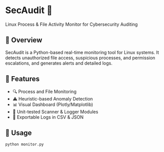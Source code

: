 # SecAudit 🔐
Linux Process & File Activity Monitor for Cybersecurity Auditing

## 🧠 Overview
SecAudit is a Python-based real-time monitoring tool for Linux systems. It detects unauthorized file access, suspicious processes, and permission escalations, and generates alerts and detailed logs.

## 📁 Features
- 🔍 Process and File Monitoring
- ⚠️ Heuristic-based Anomaly Detection
- 📊 Visual Dashboard (Plotly/Matplotlib)
- 🧪 Unit-tested Scanner & Logger Modules
- 📄 Exportable Logs in CSV & JSON

## 🚀 Usage
```bash
python monitor.py
